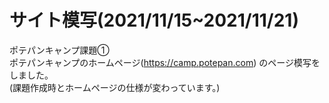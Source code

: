 # サイト模写(2021/11/15~2021/11/21)

ポテパンキャンプ課題①  
ポテパンキャンプのホームページ(https://camp.potepan.com) のページ模写をしました。  
(課題作成時とホームページの仕様が変わっています。)  
